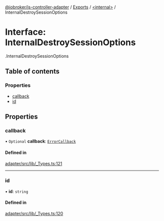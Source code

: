 [@iobroker/js-controller-adapter](../README.md) / [Exports](../modules.md) / [<internal\>](../modules/internal_.md) / InternalDestroySessionOptions

# Interface: InternalDestroySessionOptions

[<internal>](../modules/internal_.md).InternalDestroySessionOptions

## Table of contents

### Properties

- [callback](internal_.InternalDestroySessionOptions.md#callback)
- [id](internal_.InternalDestroySessionOptions.md#id)

## Properties

### callback

• `Optional` **callback**: [`ErrorCallback`](../modules/internal_.md#errorcallback)

#### Defined in

[adapter/src/lib/_Types.ts:121](https://github.com/ioBroker/ioBroker.js-controller/blob/d1ea91b2/packages/adapter/src/lib/_Types.ts#L121)

___

### id

• **id**: `string`

#### Defined in

[adapter/src/lib/_Types.ts:120](https://github.com/ioBroker/ioBroker.js-controller/blob/d1ea91b2/packages/adapter/src/lib/_Types.ts#L120)
